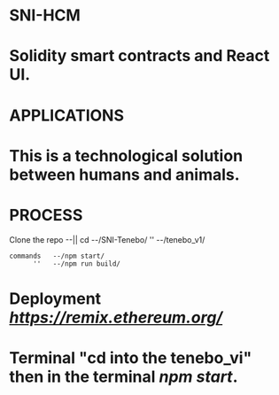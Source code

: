 # SNI-HCM

# Solidity smart contracts and React UI.

# APPLICATIONS 

# This is a technological solution between humans and animals.

# PROCESS

Clone the repo --||
          cd   --/SNI-Tenebo/
          ''   --/tenebo_v1/
          
    commands   --/npm start/
          ''   --/npm run build/ 

# Deployment *https://remix.ethereum.org/* 

# Terminal "cd into the tenebo_vi" then in the terminal *npm start*. 
